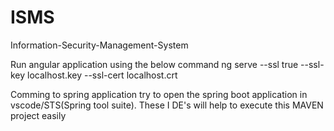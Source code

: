 # ISMS
Information-Security-Management-System

Run angular application using the below command
ng serve --ssl true --ssl-key localhost.key --ssl-cert localhost.crt

Comming to spring application try to open the spring boot application in vscode/STS(Spring tool suite). These I
DE's will help to execute this MAVEN project easily


